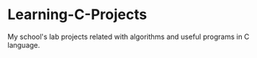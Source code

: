 # Learning-C-Projects
My school's lab projects related with algorithms and useful programs in C language.
